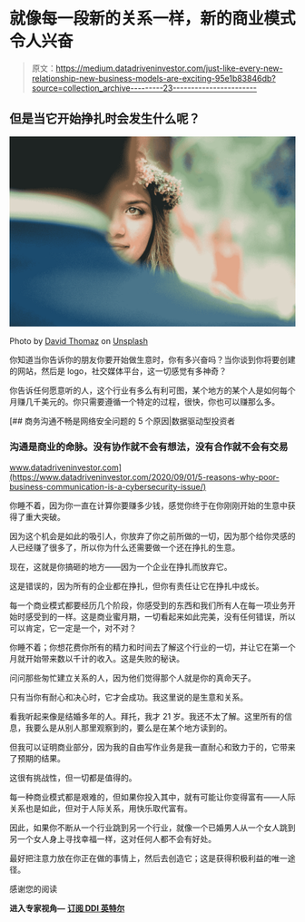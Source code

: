 # 就像每一段新的关系一样，新的商业模式令人兴奋

> 原文：<https://medium.datadriveninvestor.com/just-like-every-new-relationship-new-business-models-are-exciting-95e1b83846db?source=collection_archive---------23----------------------->

## 但是当它开始挣扎时会发生什么呢？

![](img/478f8ca74a8709e7638f22dd5c107fe6.png)

Photo by [David Thomaz](https://unsplash.com/@davidthomaz?utm_source=medium&utm_medium=referral) on [Unsplash](https://unsplash.com?utm_source=medium&utm_medium=referral)

你知道当你告诉你的朋友你要开始做生意时，你有多兴奋吗？当你谈到你将要创建的网站，然后是 logo，社交媒体平台，这一切感觉有多神奇？

你告诉任何愿意听的人，这个行业有多么有利可图，某个地方的某个人是如何每个月赚几千美元的。你只需要遵循一个特定的过程，很快，你也可以赚那么多。

[](https://www.datadriveninvestor.com/2020/09/01/5-reasons-why-poor-business-communication-is-a-cybersecurity-issue/) [## 商务沟通不畅是网络安全问题的 5 个原因|数据驱动型投资者

### 沟通是商业的命脉。没有协作就不会有想法，没有合作就不会有交易

www.datadriveninvestor.com](https://www.datadriveninvestor.com/2020/09/01/5-reasons-why-poor-business-communication-is-a-cybersecurity-issue/) 

你睡不着，因为你一直在计算你要赚多少钱，感觉你终于在你刚刚开始的生意中获得了重大突破。

因为这个机会是如此的吸引人，你放弃了你之前所做的一切，因为那个给你灵感的人已经赚了很多了，所以你为什么还需要做一个还在挣扎的生意。

现在，这就是你搞砸的地方——因为一个企业在挣扎而放弃它。

这是错误的，因为所有的企业都在挣扎，但你有责任让它在挣扎中成长。

每一个商业模式都要经历几个阶段，你感受到的东西和我们所有人在每一项业务开始时感受到的一样。这是商业蜜月期，一切看起来如此完美，没有任何错误，所以可以肯定，它一定是一个，对不对？

你睡不着；你想花费你所有的精力和时间去了解这个行业的一切，并让它在第一个月就开始带来数以千计的收入。这是失败的秘诀。

问问那些匆忙建立关系的人，因为他们觉得那个人就是你的真命天子。

只有当你有耐心和决心时，它才会成功。我这里说的是生意和关系。

看我听起来像是结婚多年的人。拜托，我才 21 岁。我还不太了解。这里所有的信息，我要么是从别人那里观察到的，要么是在某个地方读到的。

但我可以证明商业部分，因为我的自由写作业务是我一直耐心和致力于的，它带来了预期的结果。

这很有挑战性，但一切都是值得的。

每一种商业模式都是艰难的，但如果你投入其中，就有可能让你变得富有——人际关系也是如此，但对于人际关系，用快乐取代富有。

因此，如果你不断从一个行业跳到另一个行业，就像一个已婚男人从一个女人跳到另一个女人身上寻找幸福一样，这对任何人都不会有好处。

最好把注意力放在你正在做的事情上，然后去创造它；这是获得积极利益的唯一途径。

感谢您的阅读

**进入专家视角—** [**订阅 DDI 英特尔**](https://datadriveninvestor.com/ddi-intel)